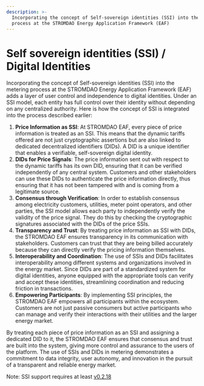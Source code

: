```yaml
---
description: >-
  Incorporating the concept of Self-sovereign identities (SSI) into the metering
  process at the STROMDAO Energy Application Framework (EAF)
---
```


# Self sovereign identities (SSI) / Digital Identities

Incorporating the concept of Self-sovereign identities (SSI) into the metering process at the STROMDAO Energy Application Framework (EAF) adds a layer of user control and independence to digital identities. Under an SSI model, each entity has full control over their identity without depending on any centralized authority. Here is how the concept of SSI is integrated into the process described earlier:

1. **Price Information as SSI**: At STROMDAO EAF, every piece of price information is treated as an SSI. This means that the dynamic tariffs offered are not just cryptographic assertions but are also linked to dedicated decentralized identifiers (DIDs). A DID is a unique identifier that enables a verifiable, self-sovereign digital identity.
2. **DIDs for Price Signals**: The price information sent out with respect to the dynamic tariffs has its own DID, ensuring that it can be verified independently of any central system. Customers and other stakeholders can use these DIDs to authenticate the price information directly, thus ensuring that it has not been tampered with and is coming from a legitimate source.
3. **Consensus through Verification**: In order to establish consensus among electricity customers, utilities, meter point operators, and other parties, the SSI model allows each party to independently verify the validity of the price signal. They do this by checking the cryptographic signatures associated with the DIDs of the price SSIs.
4. **Transparency and Trust**: By treating price information as SSI with DIDs, the STROMDAO EAF ensures transparency in its communication with stakeholders. Customers can trust that they are being billed accurately because they can directly verify the pricing information themselves.
5. **Interoperability and Coordination**: The use of SSIs and DIDs facilitates interoperability among different systems and organizations involved in the energy market. Since DIDs are part of a standardized system for digital identities, anyone equipped with the appropriate tools can verify and accept these identities, streamlining coordination and reducing friction in transactions.
6. **Empowering Participants**: By implementing SSI principles, the STROMDAO EAF empowers all participants within the ecosystem. Customers are not just passive consumers but active participants who can manage and verify their interactions with their utilities and the larger energy market.

By treating each piece of price information as an SSI and assigning a dedicated DID to it, the STROMDAO EAF ensures that consensus and trust are built into the system, giving more control and assurance to the users of the platform. The use of SSIs and DIDs in metering demonstrates a commitment to data integrity, user autonomy, and innovation in the pursuit of a transparent and reliable energy market.

Note: SSI support requires at least [v0.2.18](https://github.com/energychain/STROMDAO\_EAFs/commit/ee832e322567917b9396284798172733c3e21bb1)

